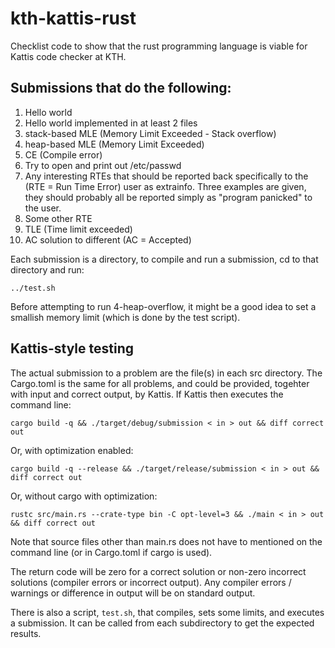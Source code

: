 # kth-kattis-rust
Checklist code to show that the rust programming language is viable for Kattis code checker at KTH.

##  Submissions that do the following:
1. Hello world
2. Hello world implemented in at least 2 files
3. stack-based MLE (Memory Limit Exceeded - Stack overflow)
4. heap-based MLE (Memory Limit Exceeded)
5. CE (Compile error)
6. Try to open and print out /etc/passwd
7. Any interesting RTEs that should be reported back specifically to the (RTE = Run Time Error) user as extrainfo.  Three examples are given, they should probably all be reported simply as "program panicked" to the user.
8. Some other RTE
9. TLE (Time limit exceeded)
10. AC solution to different (AC = Accepted)

Each submission is a directory, to compile and run a submission, cd to
that directory and run:

    ../test.sh

Before attempting to run 4-heap-overflow, it might be a good idea to
set a smallish memory limit (which is done by the test script).

## Kattis-style testing

The actual submission to a problem are the file(s) in each src
directory.  The Cargo.toml is the same for all problems, and could be
provided, togehter with input and correct output, by Kattis. If Kattis
then executes the command line:

    cargo build -q && ./target/debug/submission < in > out && diff correct out

Or, with optimization enabled:

    cargo build -q --release && ./target/release/submission < in > out && diff correct out

Or, without cargo with optimization:

    rustc src/main.rs --crate-type bin -C opt-level=3 && ./main < in > out && diff correct out

Note that source files other than main.rs does not have to mentioned
on the command line (or in Cargo.toml if cargo is used).

The return code will be zero for a correct solution or non-zero
incorrect solutions (compiler errors or incorrect output).  Any
compiler errors / warnings or difference in output will be on standard
output.

There is also a script, `test.sh`, that compiles, sets some limits,
and executes a submission.
It can be called from each subdirectory to get the expected results.
